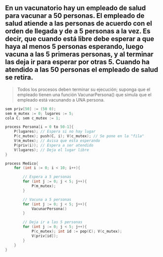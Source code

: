 ## En un vacunatorio hay un empleado de salud para vacunar a 50 personas. El empleado de salud atiende a las personas de acuerdo con el orden de llegada y de a 5 personas a la vez. Es decir, que cuando está libre debe esperar a que haya al menos 5 personas esperando, luego vacuna a las 5 primeras personas, y al terminar las deja ir para esperar por otras 5. Cuando ha atendido a las 50 personas el empleado de salud se retira. 
> Todos los procesos deben terminar su ejecución; suponga que el empleado tienen una función VacunarPersona() que simula que el empleado está vacunando a UNA persona.

```c
sem priv[50] := (50 0);
sem m_mutex := 0; lugares := 5;
cola C; sem c_mutex := 1;

process Persona[i = 0 to 50-1]{
    P(lugares); // Espera si no hay lugar
    P(c_mutex); push(C, i); V(c_mutex); // Se pone en la "fila"
    V(m_mutex); // Avisa que esta esperando
    P(priv(i)); // Espera a ser atendido
    V(lugares); // Deja el lugar libre
}

process Medico{
    for (int i := 0; i < 10; i++){

        // Espera a 5 personas
        for (int j := 0; j < 5; j++){
            P(m_mutex);
        }

        // Vacuna a 5 personas
        for (int j := 0; j < 5; j++){
            VacunarPersona()
        }

        // Deja ir a las 5 personas
        for (int j := 0; j < 5; j++){
            P(c_mutex); int id := pop(C); V(c_mutex);
            V(priv[id]);
        }
    }
}
```